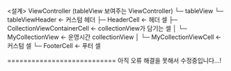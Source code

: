 <설계>
ViewController (tableView 보여주는 ViewController)
└─ tableView
    └─ tableViewHeader                 ← 커스텀 헤더
    ├─ HeaderCell                      ← 헤더 셀
    ├─ CollectionViewContainerCell     ← collectionView가 담기는 셀
    │   └─ MyCollectionView            ← 운영시간 collectionView
    │       └─ MyCollectionViewCell    ← 커스텀 셀
    └─ FooterCell                      ← 푸터 셀

===========================
아직 오류 해결을 못해서 수정중입니다...!
